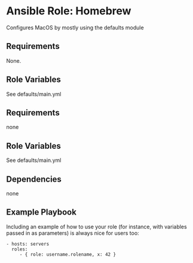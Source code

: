Ansible Role: Homebrew
======================

Configures MacOS by mostly using the defaults module

## Requirements

None.

## Role Variables

See defaults/main.yml


Requirements
------------

none

Role Variables
--------------

See defaults/main.yml

Dependencies
------------

none

Example Playbook
----------------

Including an example of how to use your role (for instance, with variables passed in as parameters) is always nice for users too:

    - hosts: servers
      roles:
         - { role: username.rolename, x: 42 }
